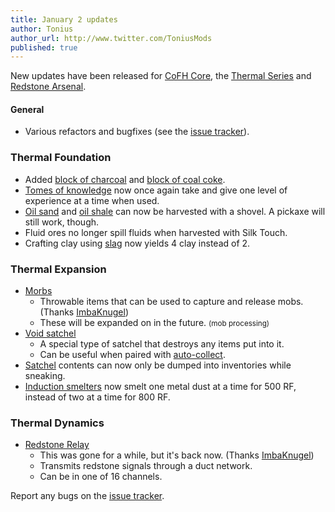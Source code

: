 ```yaml
---
title: January 2 updates
author: Tonius
author_url: http://www.twitter.com/ToniusMods
published: true
---
```


New updates have been released for [CoFH Core](/docs/cofh-core/), the [Thermal
Series](/docs/#thermal-series) and [Redstone Arsenal](/docs/redstone-arsenal/).

#### General
* Various refactors and bugfixes (see the [issue
  tracker](https://github.com/CoFH/Feedback/issues?q=is%3Aissue+is%3Aclosed+label%3Afixed+sort%3Aupdated-desc)).

### Thermal Foundation
* Added [block of charcoal](/docs/block-of-charcoal/) and [block of coal
  coke](/docs/block-of-coal-coke/).
* [Tomes of knowledge](/docs/tome-of-knowledge/) now once again take and give
  one level of experience at a time when used.
* [Oil sand](/docs/oil-sand/) and [oil shale](/docs/oil-shale/) can now be
  harvested with a shovel. A pickaxe will still work, though.
* Fluid ores no longer spill fluids when harvested with Silk Touch.
* Crafting clay using [slag](/docs/slag/) now yields 4 clay instead of 2.

### Thermal Expansion
* [Morbs](/docs/morb/)
  * Throwable items that can be used to capture and release mobs. (Thanks
    [ImbaKnugel](https://github.com/ImbaKnugel))
  * These will be expanded on in the future. <small>(mob processing)</small>
* [Void satchel](/docs/satchel/)
  * A special type of satchel that destroys any items put into it.
  * Can be useful when paired with [auto-collect](/docs/satchel/#auto-collect).
* [Satchel](/docs/satchel/) contents can now only be dumped into inventories
  while sneaking.
* [Induction smelters](/docs/induction-smelter/) now smelt one metal dust at a
  time for 500 RF, instead of two at a time for 800 RF.

### Thermal Dynamics
* [Redstone Relay](/docs/redstone-relay/)
  * This was gone for a while, but it's back now. (Thanks
    [ImbaKnugel](https://github.com/ImbaKnugel))
  * Transmits redstone signals through a duct network.
  * Can be in one of 16 channels.

Report any bugs on the [issue tracker](http://www.github.com/CoFH/Feedback).
